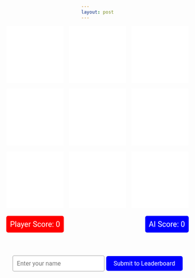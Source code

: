 ```yaml
---
layout: post
---
```


<html lang="en">
<head>
<meta charset="UTF-8">
<meta name="viewport" content="width=device-width, initial-scale=1.0">
<title>Tic Tac Toe</title>
<style>
    body, input, button {
    font-family: 'Roboto', sans-serif;
    }
    body {
        margin: 80px; 
        padding: 20px;
        height: 100vh;
        background-image: url('https://wallpapers.com/images/hd/plain-black-background-02fh7564l8qq4m6d.jpg');
        background-size: cover;
        background-position: center;
        display: flex;
        flex-direction: column;
        justify-content: center;
        align-items: center;
    }
    .container {
        display: grid;
        grid-template-columns: repeat(3, 150px);
        grid-template-rows: repeat(3, 150px);
        gap: 15px;
    }
    .box {
        background-color: white;
        width: 150px;
        height: 150px;
        display: flex;
        justify-content: center;
        align-items: center;
        font-size: 48px;
        color: black;
        cursor: pointer;
    }
    .emptybox {
        background-color: white;
        width: 150px;
        height: 150px;
    }
    .cross::after {
        content: 'X';
    }
    .circle::after {
        content: 'O';
    }
    .money-container {
        display: flex;
        justify-content: space-between;
        width: 482px; 
        margin-top: 20px;
    }
    .money-box {
        padding: 10px;
        border-radius: 5px;
        color: white;
        font-size: 20px;
    }
    .player-money {
        background-color: red;
    }
    .ai-money {
        background-color: blue;
    }
    input[type="text"] {
    padding: 10px;
    border: 2px solid #ccc;
    border-radius: 5px;
    font-size: 16px;
    outline: none;
    color: black
    }
    button {
    padding: 10px 20px;
    background-color: blue;
    color: #fff;
    border: none;
    border-radius: 5px;
    font-size: 16px;
    cursor: pointer;
    transition: background-color 0.3s ease;
    }
    button:hover {
    background-color: #0056b3;
    }
</style>
</head>
<body>

<div id="game-container">
    <div class="container">
        <div class="box emptybox" id="box0"></div>
        <div class="box emptybox" id="box1"></div>
        <div class="box emptybox" id="box2"></div>
        <div class="box emptybox" id="box3"></div>
        <div class="box emptybox" id="box4"></div>
        <div class="box emptybox" id="box5"></div>
        <div class="box emptybox" id="box6"></div>
        <div class="box emptybox" id="box7"></div>
        <div class="box emptybox" id="box8"></div>
    </div>
</div>

<div class="money-container">
    <div id="player-money" class="money-box player-money">Player Score: 0</div>
    <div id="ai-money" class="money-box ai-money">AI Score: 0</div>
</div>

<br><br>
<div><center>
    <label for="player-name" color="white"></label>
    <input type="text" id="player-name" name="player-name" placeholder="Enter your name">
    <button onclick="submitToLeaderboard()">Submit to Leaderboard</button></center>
</div>

<script>
const boxes = document.querySelectorAll('.box');
let currentPlayer = ''; 
let aiSymbol = ''; 
let playerMoney = 0;
let aiMoney = 0;
let gameBoard = ['', '', '', '', '', '', '', '', ''];

const winningCombinations = [
    [0, 1, 2], // Top row
    [3, 4, 5], // Middle row
    [6, 7, 8], // Bottom row
    [0, 3, 6], // Left column
    [1, 4, 7], // Middle column
    [2, 5, 8], // Right column
    [0, 4, 8], // Diagonal from top-left
    [2, 4, 6]  // Diagonal from top-right
];

function displayWinningCombination(winningCombination, player) {
    winningCombination.forEach(index => {
        boxes[index].textContent = player;
        boxes[index].style.fontSize = '100px'; 
        boxes[index].classList.add('winning-box'); 
    });
}

function checkWin(player) {
    let winningCombination = winningCombinations.find(combination => {
        return combination.every(index => gameBoard[index] === player);
    });

    if (winningCombination) {
        displayWinningCombination(winningCombination, player);

        if (player === aiSymbol) {
            setTimeout(() => {
                alert(`AI wins!`);
                aiMoney++;
                document.getElementById('ai-money').textContent = `AI Score: ${aiMoney}`;
                resetGame();
            }, 500); 
        } else {
            setTimeout(() => {
                alert(`Player wins!`);
                playerMoney++;
                document.getElementById('player-money').textContent = `Player Score: ${playerMoney}`;
                resetGame();
            }, 500); 
        }
        return true;
    }

    if (gameBoard.every(cell => cell !== '')) {
        setTimeout(() => {
            alert('It\'s a tie!');
            resetGame();
        }, 500); 
        return true;
    }

    return false;
}

function boxClickHandler(event) {
    const box = event.target;
    const index = parseInt(box.id.replace('box', ''));
    if (box.textContent === '' && gameBoard[index] === '') {
        box.textContent = currentPlayer;
        box.style.fontSize = '100px'; 
        gameBoard[index] = currentPlayer;

        if (checkWin(currentPlayer)) {
            return;
        }

        if (gameBoard.every(cell => cell !== '')) {
            alert('It\'s a tie!');
            return;
        }

        makeAIMoveWithDelay(); 
    }
}


boxes.forEach(box => {
    box.addEventListener('click', boxClickHandler);
});

function assignRoles() {
    currentPlayer = Math.random() < 0.5 ? 'X' : 'O'; 
    aiSymbol = currentPlayer === 'X' ? 'O' : 'X'; 
}

function makeAIMove() {
    let emptyIndexes = [];
    gameBoard.forEach((cell, index) => {
        if (cell === '') {
            emptyIndexes.push(index);
        }
    });

    for (let i = 0; i < emptyIndexes.length; i++) {
        let tempBoard = [...gameBoard];
        tempBoard[emptyIndexes[i]] = aiSymbol;
        for (let j = 0; j < winningCombinations.length; j++) {
            const [a, b, c] = winningCombinations[j];
            if (tempBoard[a] === aiSymbol && tempBoard[b] === aiSymbol && tempBoard[c] === aiSymbol) {
                gameBoard[emptyIndexes[i]] = aiSymbol;
                boxes[emptyIndexes[i]].textContent = aiSymbol;
                boxes[emptyIndexes[i]].style.fontSize = '100px'; 

                if (checkWin(aiSymbol)) {
                    document.getElementById('ai-money').textContent = `AI Score: ${aiMoney}`;
                }
                return;
            }
        }
    }

    for (let i = 0; i < emptyIndexes.length; i++) {
        let tempBoard = [...gameBoard];
        tempBoard[emptyIndexes[i]] = currentPlayer;
        for (let j = 0; j < winningCombinations.length; j++) {
            const [a, b, c] = winningCombinations[j];
            if (tempBoard[a] === currentPlayer && tempBoard[b] === currentPlayer && tempBoard[c] === currentPlayer) {
                gameBoard[emptyIndexes[i]] = aiSymbol;
                boxes[emptyIndexes[i]].textContent = aiSymbol;
                boxes[emptyIndexes[i]].style.fontSize = '100px'; 

                if (checkWin(aiSymbol)) {
                    alert(`AI wins!`);
                    aiMoney++;
                    document.getElementById('ai-money').textContent = `AI Score: ${aiMoney}`;
                }
                return;
            }
        }
    }

    let randomIndex = Math.floor(Math.random() * emptyIndexes.length);
    let aiIndex = emptyIndexes[randomIndex];
    gameBoard[aiIndex] = aiSymbol;
    boxes[aiIndex].textContent = aiSymbol;
    boxes[aiIndex].style.fontSize = '100px'; 
    if (checkWin(aiSymbol)) {
        alert(`AI wins!`);
        aiMoney++;
        document.getElementById('ai-money').textContent = `AI Score: ${aiMoney}`;
    }
}


function resetGame() {
    gameBoard = ['', '', '', '', '', '', '', '', ''];
    boxes.forEach(box => {
        box.textContent = '';
        box.style.fontSize = '48px'; 
        box.classList.remove('winning-box'); 
    });
    assignRoles();
    boxes.forEach(box => {
        box.addEventListener('click', boxClickHandler);
    });
}


boxes.forEach((box, index) => {
    box.addEventListener('click', () => {
        if (box.textContent === '' && gameBoard[index] === '') {
            box.textContent = currentPlayer;
            box.style.fontSize = '100px'; // Increase font size
            gameBoard[index] = currentPlayer;

            if (checkWin(currentPlayer)) {
                return;
            }

            if (gameBoard.every(cell => cell !== '')) {
                alert('It\'s a tie!');
                return;
            }

            makeAIMoveWithDelay(); 
        }
    });
});

function makeAIMoveWithDelay() {
    setTimeout(makeAIMove, 500); 
}

function initGame() {
    assignRoles();
}

initGame(); 

function submitToLeaderboard() {
    const playerName = document.getElementById('player-name').value;
    const playerScore = playerMoney; 

    const data = {
        name: playerName,
        game_points: playerScore
    };

    const options = {
        method: 'POST',
        headers: {
            'Content-Type': 'application/json'
        },
        body: JSON.stringify(data)
    };

    fetch('http://127.0.0.1:8081/players', options)
        .then(response => {
            if (!response.ok) {
                throw new Error('Network response was not ok');
            }
            return response.json();
        })
        .then(data => {
            console.log('data sent to leaderboard:', data);
            alert('score submtted to leaderboard successfully!');
        })
        .catch(error => {
            console.error('error submitting score to leaderboard:', error);
            alert('failed to submit score to leaderboard!');
        });
}
</script>

</body>
</html>
